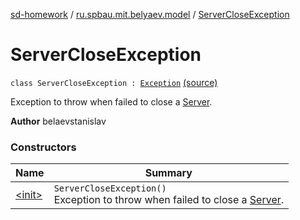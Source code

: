 [sd-homework](../../index.md) / [ru.spbau.mit.belyaev.model](../index.md) / [ServerCloseException](.)

# ServerCloseException

`class ServerCloseException : `[`Exception`](http://docs.oracle.com/javase/6/docs/api/java/lang/Exception.html) [(source)](https://github.com/StasBel/sd-homework/blob/gRPC/src/main/kotlin/ru/spbau/mit/belyaev/model/Exceptions.kt#L24)

Exception to throw when failed to close a [Server](../-server/index.md).

**Author**
belaevstanislav

### Constructors

| Name | Summary |
|---|---|
| [&lt;init&gt;](-init-.md) | `ServerCloseException()`<br>Exception to throw when failed to close a [Server](../-server/index.md). |
